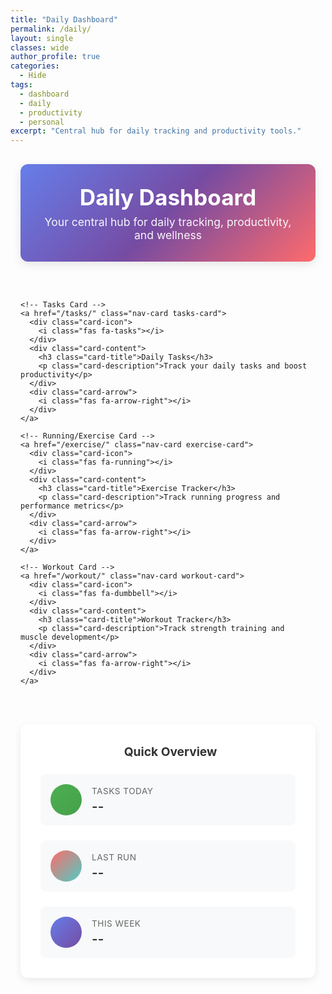 ```yaml
---
title: "Daily Dashboard"
permalink: /daily/
layout: single
classes: wide
author_profile: true
categories:
  - Hide
tags:
  - dashboard
  - daily
  - productivity
  - personal
excerpt: "Central hub for daily tracking and productivity tools."
---
```


<div class="daily-container">
  <div class="daily-header">
    <h1><i class="fas fa-calendar-day"></i> Daily Dashboard</h1>
    <p>Your central hub for daily tracking, productivity, and wellness</p>
  </div>

  <!-- Navigation Cards Grid -->
  <div class="nav-cards-grid">
    
    <!-- Tasks Card -->
    <a href="/tasks/" class="nav-card tasks-card">
      <div class="card-icon">
        <i class="fas fa-tasks"></i>
      </div>
      <div class="card-content">
        <h3 class="card-title">Daily Tasks</h3>
        <p class="card-description">Track your daily tasks and boost productivity</p>
      </div>
      <div class="card-arrow">
        <i class="fas fa-arrow-right"></i>
      </div>
    </a>

    <!-- Running/Exercise Card -->
    <a href="/exercise/" class="nav-card exercise-card">
      <div class="card-icon">
        <i class="fas fa-running"></i>
      </div>
      <div class="card-content">
        <h3 class="card-title">Exercise Tracker</h3>
        <p class="card-description">Track running progress and performance metrics</p>
      </div>
      <div class="card-arrow">
        <i class="fas fa-arrow-right"></i>
      </div>
    </a>

    <!-- Workout Card -->
    <a href="/workout/" class="nav-card workout-card">
      <div class="card-icon">
        <i class="fas fa-dumbbell"></i>
      </div>
      <div class="card-content">
        <h3 class="card-title">Workout Tracker</h3>
        <p class="card-description">Track strength training and muscle development</p>
      </div>
      <div class="card-arrow">
        <i class="fas fa-arrow-right"></i>
      </div>
    </a>

  </div>

  <!-- Quick Stats Section -->
  <div class="quick-stats">
    <div class="stats-header">
      <h3><i class="fas fa-chart-bar"></i> Quick Overview</h3>
    </div>
    <div class="stats-grid">
      <div class="stat-item">
        <div class="stat-icon tasks-theme">
          <i class="fas fa-check-circle"></i>
        </div>
        <div class="stat-info">
          <div class="stat-label">Tasks Today</div>
          <div class="stat-value">--</div>
        </div>
      </div>
      <div class="stat-item">
        <div class="stat-icon exercise-theme">
          <i class="fas fa-stopwatch"></i>
        </div>
        <div class="stat-info">
          <div class="stat-label">Last Run</div>
          <div class="stat-value">--</div>
        </div>
      </div>
      <div class="stat-item">
        <div class="stat-icon workout-theme">
          <i class="fas fa-trophy"></i>
        </div>
        <div class="stat-info">
          <div class="stat-label">This Week</div>
          <div class="stat-value">--</div>
        </div>
      </div>
    </div>
  </div>

</div>

<style>
/* Daily Dashboard Styles */
.daily-container {
  max-width: 1200px;
  margin: 0 auto;
  padding: 1rem;
}

.daily-header {
  text-align: center;
  margin-bottom: 3rem;
  padding: 2rem;
  background: linear-gradient(135deg, #667eea 0%, #764ba2 50%, #FF6B6B 100%);
  color: white;
  border-radius: 12px;
  box-shadow: 0 4px 15px rgba(0,0,0,0.1);
}

.daily-header h1 {
  margin: 0 0 0.5rem 0;
  font-size: 2.2rem;
  font-weight: 700;
}

.daily-header p {
  margin: 0;
  opacity: 0.95;
  font-size: 1.1rem;
}

/* Navigation Cards Grid */
.nav-cards-grid {
  display: grid;
  grid-template-columns: repeat(auto-fit, minmax(320px, 1fr));
  gap: 2rem;
  margin-bottom: 3rem;
}

.nav-card {
  display: flex;
  align-items: center;
  padding: 2rem;
  background: white;
  border-radius: 12px;
  box-shadow: 0 4px 12px rgba(0,0,0,0.08);
  text-decoration: none;
  color: inherit;
  transition: all 0.3s ease;
  border: 2px solid transparent;
  position: relative;
  overflow: hidden;
}

.nav-card::before {
  content: '';
  position: absolute;
  top: 0;
  left: 0;
  right: 0;
  height: 4px;
  transition: all 0.3s ease;
}

.nav-card:hover {
  transform: translateY(-4px);
  box-shadow: 0 8px 25px rgba(0,0,0,0.12);
  text-decoration: none;
  color: inherit;
}

.nav-card:hover .card-arrow {
  transform: translateX(8px);
}

/* Card Themes */
.tasks-card::before {
  background: linear-gradient(90deg, #4CAF50 0%, #45a049 100%);
}

.exercise-card::before {
  background: linear-gradient(90deg, #FF6B6B 0%, #4ECDC4 100%);
}

.workout-card::before {
  background: linear-gradient(90deg, #667eea 0%, #764ba2 100%);
}

.card-icon {
  font-size: 2.5rem;
  margin-right: 1.5rem;
  min-width: 60px;
  display: flex;
  align-items: center;
  justify-content: center;
}

.tasks-card .card-icon {
  color: #4CAF50;
}

.exercise-card .card-icon {
  color: #FF6B6B;
}

.workout-card .card-icon {
  color: #667eea;
}

.card-content {
  flex: 1;
}

.card-title {
  margin: 0 0 0.5rem 0;
  font-size: 1.3rem;
  font-weight: 600;
  color: #333;
}

.card-description {
  margin: 0;
  color: #666;
  font-size: 0.95rem;
  line-height: 1.4;
}

.card-arrow {
  font-size: 1.2rem;
  color: #ccc;
  margin-left: 1rem;
  transition: all 0.3s ease;
}

/* Quick Stats Section */
.quick-stats {
  background: white;
  border-radius: 12px;
  padding: 2rem;
  box-shadow: 0 4px 12px rgba(0,0,0,0.08);
}

.stats-header {
  margin-bottom: 1.5rem;
  text-align: center;
}

.stats-header h3 {
  margin: 0;
  color: #333;
  font-size: 1.2rem;
  display: flex;
  align-items: center;
  justify-content: center;
  gap: 0.5rem;
}

.stats-grid {
  display: grid;
  grid-template-columns: repeat(auto-fit, minmax(200px, 1fr));
  gap: 1.5rem;
}

.stat-item {
  display: flex;
  align-items: center;
  padding: 1rem;
  background: #f8f9fa;
  border-radius: 8px;
  transition: all 0.3s ease;
}

.stat-item:hover {
  transform: translateY(-2px);
  box-shadow: 0 4px 12px rgba(0,0,0,0.1);
}

.stat-icon {
  width: 50px;
  height: 50px;
  border-radius: 50%;
  display: flex;
  align-items: center;
  justify-content: center;
  margin-right: 1rem;
  font-size: 1.2rem;
  color: white;
}

.stat-icon.tasks-theme {
  background: linear-gradient(135deg, #4CAF50, #45a049);
}

.stat-icon.exercise-theme {
  background: linear-gradient(135deg, #FF6B6B, #4ECDC4);
}

.stat-icon.workout-theme {
  background: linear-gradient(135deg, #667eea, #764ba2);
}

.stat-info {
  flex: 1;
}

.stat-label {
  font-size: 0.85rem;
  color: #666;
  margin-bottom: 0.25rem;
  text-transform: uppercase;
  letter-spacing: 0.5px;
}

.stat-value {
  font-size: 1.3rem;
  font-weight: 600;
  color: #333;
}

/* Responsive Design */
@media (max-width: 768px) {
  .daily-header {
    padding: 1.5rem;
    margin-bottom: 2rem;
  }
  
  .daily-header h1 {
    font-size: 1.8rem;
  }
  
  .nav-cards-grid {
    grid-template-columns: 1fr;
    gap: 1.5rem;
    margin-bottom: 2rem;
  }
  
  .nav-card {
    padding: 1.5rem;
  }
  
  .card-icon {
    font-size: 2rem;
    margin-right: 1rem;
  }
  
  .card-title {
    font-size: 1.1rem;
  }
  
  .stats-grid {
    grid-template-columns: 1fr;
    gap: 1rem;
  }
}

@media (max-width: 480px) {
  .daily-container {
    padding: 0.5rem;
  }
  
  .daily-header {
    padding: 1rem;
  }
  
  .daily-header h1 {
    font-size: 1.5rem;
  }
  
  .nav-card {
    padding: 1rem;
  }
  
  .card-icon {
    font-size: 1.8rem;
    margin-right: 0.75rem;
  }
}
</style>
